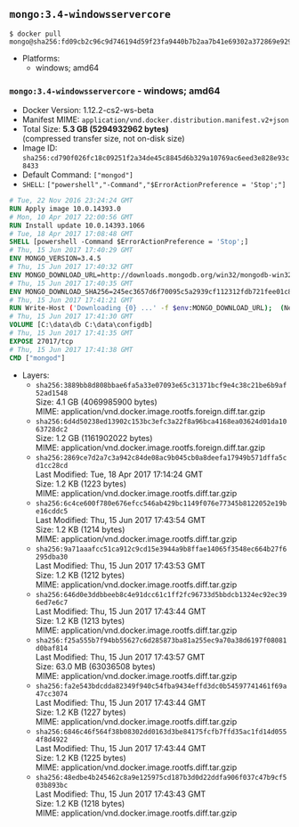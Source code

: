 ## `mongo:3.4-windowsservercore`

```console
$ docker pull mongo@sha256:fd09cb2c96c9d746194d59f23fa9440b7b2aa7b41e69302a372869e929b11706
```

-	Platforms:
	-	windows; amd64

### `mongo:3.4-windowsservercore` - windows; amd64

-	Docker Version: 1.12.2-cs2-ws-beta
-	Manifest MIME: `application/vnd.docker.distribution.manifest.v2+json`
-	Total Size: **5.3 GB (5294932962 bytes)**  
	(compressed transfer size, not on-disk size)
-	Image ID: `sha256:cd790f026fc18c09251f2a34de45c8845d6b329a10769ac6eed3e828e93c8433`
-	Default Command: `["mongod"]`
-	`SHELL`: `["powershell","-Command","$ErrorActionPreference = 'Stop';"]`

```dockerfile
# Tue, 22 Nov 2016 23:24:24 GMT
RUN Apply image 10.0.14393.0
# Mon, 10 Apr 2017 22:00:56 GMT
RUN Install update 10.0.14393.1066
# Tue, 18 Apr 2017 17:08:48 GMT
SHELL [powershell -Command $ErrorActionPreference = 'Stop';]
# Thu, 15 Jun 2017 17:40:29 GMT
ENV MONGO_VERSION=3.4.5
# Thu, 15 Jun 2017 17:40:32 GMT
ENV MONGO_DOWNLOAD_URL=http://downloads.mongodb.org/win32/mongodb-win32-x86_64-2008plus-ssl-3.4.5-signed.msi
# Thu, 15 Jun 2017 17:40:35 GMT
ENV MONGO_DOWNLOAD_SHA256=245ec3657d6f70095c5a2939cf112312fdb721fee01c8f559cef0b7bc05ff077
# Thu, 15 Jun 2017 17:41:21 GMT
RUN Write-Host ('Downloading {0} ...' -f $env:MONGO_DOWNLOAD_URL); 	(New-Object System.Net.WebClient).DownloadFile($env:MONGO_DOWNLOAD_URL, 'mongo.msi'); 		Write-Host ('Verifying sha256 ({0}) ...' -f $env:MONGO_DOWNLOAD_SHA256); 	if ((Get-FileHash mongo.msi -Algorithm sha256).Hash -ne $env:MONGO_DOWNLOAD_SHA256) { 		Write-Host 'FAILED!'; 		exit 1; 	}; 		Write-Host 'Installing ...'; 	Start-Process msiexec -Wait 		-ArgumentList @( 			'/i', 			'mongo.msi', 			'/quiet', 			'/qn', 			'INSTALLLOCATION=C:\mongodb', 			'ADDLOCAL=all' 		); 	$env:PATH = 'C:\mongodb\bin;' + $env:PATH; 	[Environment]::SetEnvironmentVariable('PATH', $env:PATH, [EnvironmentVariableTarget]::Machine); 		Write-Host 'Verifying install ...'; 	Write-Host '  mongo --version'; mongo --version; 	Write-Host '  mongod --version'; mongod --version; 		Write-Host 'Removing ...'; 	Remove-Item C:\mongodb\bin\*.pdb -Force; 	Remove-Item C:\windows\installer\*.msi -Force; 	Remove-Item mongo.msi -Force; 		Write-Host 'Complete.';
# Thu, 15 Jun 2017 17:41:30 GMT
VOLUME [C:\data\db C:\data\configdb]
# Thu, 15 Jun 2017 17:41:35 GMT
EXPOSE 27017/tcp
# Thu, 15 Jun 2017 17:41:38 GMT
CMD ["mongod"]
```

-	Layers:
	-	`sha256:3889bb8d808bbae6fa5a33e07093e65c31371bcf9e4c38c21be6b9af52ad1548`  
		Size: 4.1 GB (4069985900 bytes)  
		MIME: application/vnd.docker.image.rootfs.foreign.diff.tar.gzip
	-	`sha256:6d4d50238ed13902c153bc3efc3a22f8a96bca4168ea03624d01da1063728dc2`  
		Size: 1.2 GB (1161902022 bytes)  
		MIME: application/vnd.docker.image.rootfs.foreign.diff.tar.gzip
	-	`sha256:2869ce7d2a7c3a942c84de08ac9b045cb0a8deefa17949b571dffa5cd1cc28cd`  
		Last Modified: Tue, 18 Apr 2017 17:14:24 GMT  
		Size: 1.2 KB (1223 bytes)  
		MIME: application/vnd.docker.image.rootfs.diff.tar.gzip
	-	`sha256:6c4ce600f780e676efcc546ab429bc1149f076e77345b8122052e19be16cddc5`  
		Last Modified: Thu, 15 Jun 2017 17:43:54 GMT  
		Size: 1.2 KB (1214 bytes)  
		MIME: application/vnd.docker.image.rootfs.diff.tar.gzip
	-	`sha256:9a71aaafcc51ca912c9cd15e3944a9b8ffae14065f3548ec664b27f6295dba30`  
		Last Modified: Thu, 15 Jun 2017 17:43:53 GMT  
		Size: 1.2 KB (1212 bytes)  
		MIME: application/vnd.docker.image.rootfs.diff.tar.gzip
	-	`sha256:646d0e3ddbbeeb8c4e91dcc61c1ff2fc96733d5bbdcb1324ec92ec396ed7e6c7`  
		Last Modified: Thu, 15 Jun 2017 17:43:44 GMT  
		Size: 1.2 KB (1213 bytes)  
		MIME: application/vnd.docker.image.rootfs.diff.tar.gzip
	-	`sha256:f25a555b7f94bb55627c6d285873ba81a255ec9a70a38d6197f08081d0baf814`  
		Last Modified: Thu, 15 Jun 2017 17:43:57 GMT  
		Size: 63.0 MB (63036508 bytes)  
		MIME: application/vnd.docker.image.rootfs.diff.tar.gzip
	-	`sha256:fa2e543bdcdda82349f940c54fba9434effd3dc0b54597741461f69a47cc3074`  
		Last Modified: Thu, 15 Jun 2017 17:43:44 GMT  
		Size: 1.2 KB (1227 bytes)  
		MIME: application/vnd.docker.image.rootfs.diff.tar.gzip
	-	`sha256:6846c46f564f38b08302dd0163d3be84175fcfb7ffd35ac1fd14d0554f8d4922`  
		Last Modified: Thu, 15 Jun 2017 17:43:44 GMT  
		Size: 1.2 KB (1225 bytes)  
		MIME: application/vnd.docker.image.rootfs.diff.tar.gzip
	-	`sha256:48edbe4b245462c8a9e125975cd187b3d0d22ddfa906f037c47b9cf503b893bc`  
		Last Modified: Thu, 15 Jun 2017 17:43:43 GMT  
		Size: 1.2 KB (1218 bytes)  
		MIME: application/vnd.docker.image.rootfs.diff.tar.gzip
